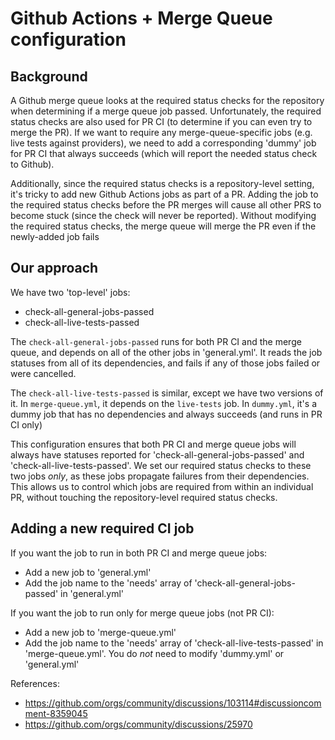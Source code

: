 # Github Actions + Merge Queue configuration

## Background

A Github merge queue looks at the required status checks for the repository when determining if a merge queue job passed.
Unfortunately, the required status checks are also used for PR CI (to determine if you can even try to merge the PR).
If we want to require any merge-queue-specific jobs (e.g. live tests against providers), we need to add a corresponding
'dummy' job for PR CI that always succeeds (which will report the needed status check to Github).

Additionally, since the required status checks is a repository-level setting, it's tricky to add new Github Actions jobs as part
of a PR. Adding the job to the required status checks before the PR merges will cause all other PRS to become stuck
(since the check will never be reported). Without modifying the required status checks, the merge queue will merge the
PR even if the newly-added job fails

## Our approach

We have two 'top-level' jobs:
* check-all-general-jobs-passed
* check-all-live-tests-passed

The `check-all-general-jobs-passed` runs for both PR CI and the merge queue, and depends on all of the other jobs in 'general.yml'.
It reads the job statuses from all of its dependencies, and fails if any of those jobs failed or were cancelled.

The `check-all-live-tests-passed` is similar, except we have two versions of it.
In `merge-queue.yml`, it depends on the `live-tests` job. In `dummy.yml`, it's a dummy job that has no dependencies and always succeeds (and runs in PR CI only)

This configuration ensures that both PR CI and merge queue jobs will always have statuses reported for 'check-all-general-jobs-passed' and
'check-all-live-tests-passed'. We set our required status checks to these two jobs *only*, as these jobs propagate failures from their dependencies. This allows us to control which jobs are required from within an individual PR, without touching the repository-level required status checks.

## Adding a new required CI job

If you want the job to run in both PR CI and merge queue jobs:
* Add a new job to 'general.yml'
* Add the job name to the 'needs' array of 'check-all-general-jobs-passed' in 'general.yml'

If you want the job to run only for merge queue jobs (not PR CI):
* Add a new job to 'merge-queue.yml'
* Add the job name to the 'needs' array of 'check-all-live-tests-passed' in 'merge-queue.yml'. You do *not* need to modify 'dummy.yml' or 'general.yml'


References:
* https://github.com/orgs/community/discussions/103114#discussioncomment-8359045
* https://github.com/orgs/community/discussions/25970
